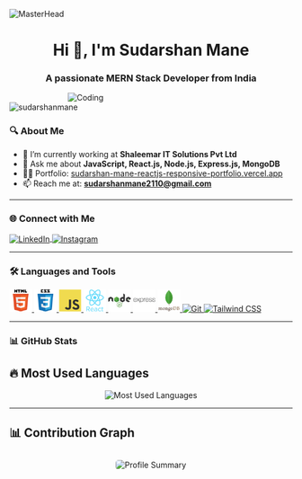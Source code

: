 ![MasterHead](https://github.blog/wp-content/uploads/2021/01/102393310-07478b80-3f8d-11eb-84eb-392d555ebd29.png?fit=1200%2C630)

<h1 align="center">Hi 👋, I'm Sudarshan Mane</h1>
<h3 align="center">A passionate MERN Stack Developer from India</h3>

<img align="right" alt="Coding" width="400" src="https://www.mygo.ge/uploads/blog/1584023795.jpg" />

<p align="left">
  <img src="https://komarev.com/ghpvc/?username=sudarshanmane&label=Profile%20views&color=0e75b6&style=flat" alt="sudarshanmane" />
</p>

### 🔍 About Me

- 🔭 I’m currently working at **Shaleemar IT Solutions Pvt Ltd**
- 💬 Ask me about **JavaScript, React.js, Node.js, Express.js, MongoDB**
- 👨‍💻 Portfolio: [sudarshan-mane-reactjs-responsive-portfolio.vercel.app](https://sudarshan-mane-reactjs-responsive-portfolio.vercel.app/)
- 📫 Reach me at: **sudarshanmane2110@gmail.com**
---

### 🌐 Connect with Me

<p align="left">
  <a href="https://linkedin.com/in/sudarshan-mane-065823236" target="blank">
    <img align="center" src="https://raw.githubusercontent.com/rahuldkjain/github-profile-readme-generator/master/src/images/icons/Social/linked-in-alt.svg" alt="LinkedIn" height="30" width="40" />
  </a>
  <a href="https://instagram.com/sudarshanmane9370" target="blank">
    <img align="center" src="https://raw.githubusercontent.com/rahuldkjain/github-profile-readme-generator/master/src/images/icons/Social/instagram.svg" alt="Instagram" height="30" width="40" />
  </a>
</p>

---

### 🛠️ Languages and Tools

<p align="left">
  <a href="https://developer.mozilla.org/en-US/docs/Web/HTML" target="_blank">
    <img src="https://raw.githubusercontent.com/devicons/devicon/master/icons/html5/html5-original-wordmark.svg" alt="HTML5" width="40" height="40"/>
  </a>
  <a href="https://www.w3schools.com/css/" target="_blank">
    <img src="https://raw.githubusercontent.com/devicons/devicon/master/icons/css3/css3-original-wordmark.svg" alt="CSS3" width="40" height="40"/>
  </a>
  <a href="https://developer.mozilla.org/en-US/docs/Web/JavaScript" target="_blank">
    <img src="https://raw.githubusercontent.com/devicons/devicon/master/icons/javascript/javascript-original.svg" alt="JavaScript" width="40" height="40"/>
  </a>
  <a href="https://reactjs.org/" target="_blank">
    <img src="https://raw.githubusercontent.com/devicons/devicon/master/icons/react/react-original-wordmark.svg" alt="React" width="40" height="40"/>
  </a>
  <a href="https://nodejs.org/" target="_blank">
    <img src="https://raw.githubusercontent.com/devicons/devicon/master/icons/nodejs/nodejs-original-wordmark.svg" alt="Node.js" width="40" height="40"/>
  </a>
  <a href="https://expressjs.com/" target="_blank">
    <img src="https://raw.githubusercontent.com/devicons/devicon/master/icons/express/express-original-wordmark.svg" alt="Express.js" width="40" height="40"/>
  </a>
  <a href="https://www.mongodb.com/" target="_blank">
    <img src="https://raw.githubusercontent.com/devicons/devicon/master/icons/mongodb/mongodb-original-wordmark.svg" alt="MongoDB" width="40" height="40"/>
  </a>
  <a href="https://git-scm.com/" target="_blank">
    <img src="https://www.vectorlogo.zone/logos/git-scm/git-scm-icon.svg" alt="Git" width="40" height="40"/>
  </a>
  <a href="https://tailwindcss.com/" target="_blank">
    <img src="https://www.vectorlogo.zone/logos/tailwindcss/tailwindcss-icon.svg" alt="Tailwind CSS" width="40" height="40"/>
  </a>
</p>

---

### 📊 GitHub Stats


## 🔥 Most Used Languages


<p align="center">
  <img src="https://github-readme-stats.vercel.app/api/top-langs/?username=sudarshanmane&layout=compact&theme=tokyonight&hide_border=false" alt="Most Used Languages" />
</p>

---

## 📊 Contribution Graph


<div align="center" style="display: flex; flex-wrap: wrap; justify-content: center; align-items: center;">
  <img src="https://github-profile-summary-cards.vercel.app/api/cards/profile-details?username=sudarshanmane&show_icons=true&theme=dark" alt="Profile Summary" style="margin: 10px; border-radius: 5px;">
</div>
